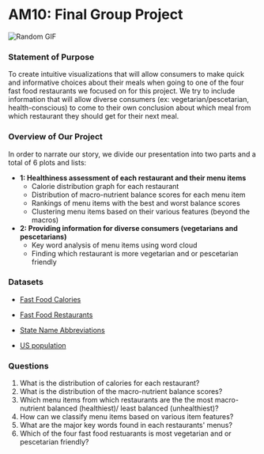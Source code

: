 # AM10: Final Group Project

![Random GIF](https://i.giphy.com/media/jVHc85A90eP5lXQ3q5/giphy.gif)

### Statement of Purpose
To create intuitive visualizations that will allow consumers to make quick and informative choices about their meals when going to one of the four fast food restaurants we focused on for this project. We try to include information that will allow diverse consumers (ex: vegetarian/pescetarian, health-conscious) to come to their own conclusion about which meal from which restaurant they should get for their next meal. 

### Overview of Our Project 
In order to narrate our story, we divide our presentation into two parts and a total of 6 plots and lists: 

- **1: Healthiness assessment of each restaurant and their menu items** 
  - Calorie distribution graph for each restaurant
  - Distribution of macro-nutrient balance scores for each menu item 
  - Rankings of menu items with the best and worst balance scores
  - Clustering menu items based on their various features (beyond the macros)
- **2: Providing information for diverse consumers (vegetarians and pescetarians)**
  - Key word analysis of menu items using word cloud 
  - Finding which restaurant is more vegetarian and or pescetarian friendly

### Datasets

* [Fast Food Calories](https://github.com/rfordatascience/tidytuesday/blob/master/data/2018/2018-09-04/fastfood_calories.csv)

* [Fast Food Restaurants](https://www.kaggle.com/datafiniti/fast-food-restaurants?select=FastFoodRestaurants.csv)

* [State Name Abbreviations](https://github.com/jelic98/lbs_am10_group/blob/main/data/state-abbrevs.csv) 

* [US population](https://github.com/jelic98/lbs_am10_group/blob/main/data/us_pop.csv) 

### Questions

1.  What is the distribution of calories for each restaurant? 
2.  What is the distribution of the macro-nutrient balance scores? 
3.  Which menu items from which restaurants are the the most macro-nutrient balanced (healthiest)/ least balanced (unhealthiest)? 
4.  How can we classify menu items based on various item features? 
5.  What are the major key words found in each restaurants' menus? 
6.  Which of the four fast food restuarants is most vegetarian and or pescetarian friendly? 

